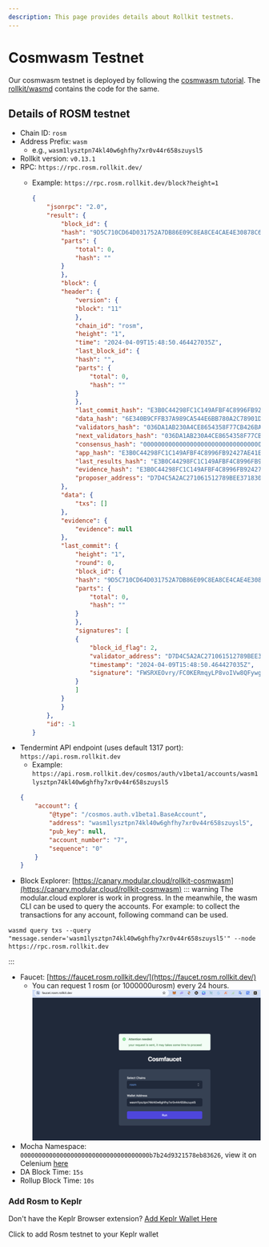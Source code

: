 ```yaml
---
description: This page provides details about Rollkit testnets.
---
```


# Cosmwasm Testnet

Our cosmwasm testnet is deployed by following the [cosmwasm tutorial](/tutorials/cosmwasm.md). The [rollkit/wasmd](https://github.com/rollkit/wasmd/tree/v0.50.0) contains the code for the same.

## Details of ROSM testnet 

- Chain ID: `rosm`
- Address Prefix: `wasm`
    - e.g., `wasm1lysztpn74kl40w6ghfhy7xr0v44r658szuysl5`
- Rollkit version: `v0.13.1`
- RPC: `https://rpc.rosm.rollkit.dev/`
    - Example: `https://rpc.rosm.rollkit.dev/block?height=1`

        ```json
        {
            "jsonrpc": "2.0",
            "result": {
                "block_id": {
                "hash": "9D5C710CD64D031752A7DB86E09C8EA8CE4CAE4E30878C6D0487C57806060A47",
                "parts": {
                    "total": 0,
                    "hash": ""
                }
                },
                "block": {
                "header": {
                    "version": {
                    "block": "11"
                    },
                    "chain_id": "rosm",
                    "height": "1",
                    "time": "2024-04-09T15:48:50.464427035Z",
                    "last_block_id": {
                    "hash": "",
                    "parts": {
                        "total": 0,
                        "hash": ""
                    }
                    },
                    "last_commit_hash": "E3B0C44298FC1C149AFBF4C8996FB92427AE41E4649B934CA495991B7852B855",
                    "data_hash": "6E340B9CFFB37A989CA544E6BB780A2C78901D3FB33738768511A30617AFA01D",
                    "validators_hash": "036DA1AB230A4CE8654358F77CB426BA2F8EF9B81EA06FACA32085B0B0D25C2A",
                    "next_validators_hash": "036DA1AB230A4CE8654358F77CB426BA2F8EF9B81EA06FACA32085B0B0D25C2A",
                    "consensus_hash": "0000000000000000000000000000000000000000000000000000000000000000",
                    "app_hash": "E3B0C44298FC1C149AFBF4C8996FB92427AE41E4649B934CA495991B7852B855",
                    "last_results_hash": "E3B0C44298FC1C149AFBF4C8996FB92427AE41E4649B934CA495991B7852B855",
                    "evidence_hash": "E3B0C44298FC1C149AFBF4C8996FB92427AE41E4649B934CA495991B7852B855",
                    "proposer_address": "D7D4C5A2AC271061512789BEE3718305BEAA519B"
                },
                "data": {
                    "txs": []
                },
                "evidence": {
                    "evidence": null
                },
                "last_commit": {
                    "height": "1",
                    "round": 0,
                    "block_id": {
                    "hash": "9D5C710CD64D031752A7DB86E09C8EA8CE4CAE4E30878C6D0487C57806060A47",
                    "parts": {
                        "total": 0,
                        "hash": ""
                    }
                    },
                    "signatures": [
                    {
                        "block_id_flag": 2,
                        "validator_address": "D7D4C5A2AC271061512789BEE3718305BEAA519B",
                        "timestamp": "2024-04-09T15:48:50.464427035Z",
                        "signature": "FWSRXEOvry/FC0KERmqyLP8voIVw8QFywgELDfLBAuFcMpm7TB7pTLb4OPwzjAoSt6Hbo/uIIny/pRhw8RoHDQ=="
                    }
                    ]
                }
                }
            },
            "id": -1
        }
        ```
- Tendermint API endpoint (uses default 1317 port): `https://api.rosm.rollkit.dev`
    - Example: `https://api.rosm.rollkit.dev/cosmos/auth/v1beta1/accounts/wasm1lysztpn74kl40w6ghfhy7xr0v44r658szuysl5`
    ```json
    {
        "account": {
            "@type": "/cosmos.auth.v1beta1.BaseAccount",
            "address": "wasm1lysztpn74kl40w6ghfhy7xr0v44r658szuysl5",
            "pub_key": null,
            "account_number": "7",
            "sequence": "0"
        }
    }
    ```
- Block Explorer: [https://canary.modular.cloud/rollkit-cosmwasm](https://canary.modular.cloud/rollkit-cosmwasm)
::: warning
The modular.cloud explorer is work in progress. In the meanwhile, the wasm CLI can be used to query the accounts.
For example: to collect the transactions for any account, following command can be used.
```
wasmd query txs --query "message.sender='wasm1lysztpn74kl40w6ghfhy7xr0v44r658szuysl5'" --node https://rpc.rosm.rollkit.dev
```
:::
- Faucet: [https://faucet.rosm.rollkit.dev/](https://faucet.rosm.rollkit.dev/)
    - You can request 1 rosm (or 1000000urosm) every 24 hours.  
![Faucet](/testnets/faucet.png)
- Mocha Namespace: `000000000000000000000000000000000000b7b24d9321578eb83626`, view it on Celenium [here](https://mocha.celenium.io/namespace/000000000000000000000000000000000000b7b24d9321578eb83626)
- DA Block Time: `15s`
- Rollup Block Time: `10s`

### Add Rosm to Keplr

Don't have the Keplr Browser extension? [Add Keplr Wallet Here](https://chrome.google.com/webstore/detail/keplr/dmkamcknogkgcdfhhbddcghachkejeap?hl=en")

<script setup>
import Keplr from '../.vitepress/components/keplr.vue'
</script>

Click <Keplr /> to add Rosm testnet to your Keplr wallet
